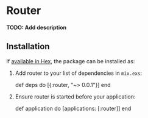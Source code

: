 # Router

**TODO: Add description**

## Installation

If [available in Hex](https://hex.pm/docs/publish), the package can be installed as:

  1. Add router to your list of dependencies in `mix.exs`:

        def deps do
          [{:router, "~> 0.0.1"}]
        end

  2. Ensure router is started before your application:

        def application do
          [applications: [:router]]
        end

